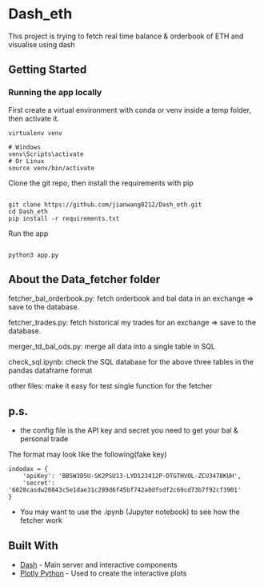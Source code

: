 # Dash_eth
This project is trying to fetch real time balance &amp; orderbook of ETH and visualise using dash

## Getting Started

### Running the app locally

First create a virtual environment with conda or venv inside a temp folder, then activate it.

```
virtualenv venv

# Windows
venv\Scripts\activate
# Or Linux
source venv/bin/activate

```

Clone the git repo, then install the requirements with pip

```

git clone https://github.com/jianwang0212/Dash_eth.git
cd Dash_eth
pip install -r requirements.txt

```

Run the app

```

python3 app.py

```

## About the Data_fetcher folder

fetcher_bal_orderbook.py: fetch orderbook and bal data in an exchange => save to
the database.



fetcher_trades.py: fetch historical my trades for an exchange => save to
the database.

merger_td_bal_ods.py: merge all data into a single table in SQL


check_sql.ipynb: check the SQL database for the above three tables in the pandas
dataframe format

other files: make it easy for test single function for the fetcher


## p.s.

* the config file is the API key and secret you need to get your bal & personal trade

The format may look like the following(fake key)

```
indodax = {
    'apiKey': 'BB5W3D5U-SK2PSU13-LYD123412P-DTGTHVOL-ZCU3478KUH',
    'secret': '6028casdw20843c5e1dae31c289d6f45bf742a0dfsdf2c69cd73b7f92cf3901'
}
```

* You may want to use the .ipynb (Jupyter notebook) to see how the fetcher work


## Built With

- [Dash](https://dash.plot.ly/) - Main server and interactive components
- [Plotly Python](https://plot.ly/python/) - Used to create the interactive plots
